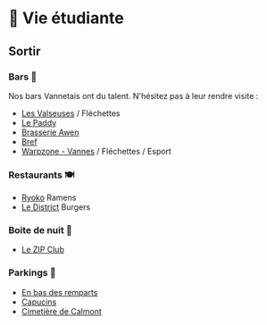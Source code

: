 # 🎉 Vie étudiante

## Sortir

### Bars 🍻

Nos bars Vannetais ont du talent. N'hésitez pas à leur rendre visite :

- [Les Valseuses](https://goo.gl/maps/zu3WUaPuEuFF1zTY9) / Fléchettes
- [Le Paddy](https://goo.gl/maps/tygo2eH2PPAKDgze7)
- [Brasserie Awen](https://g.page/Awen-brew-pub?share)
- [Bref](https://goo.gl/maps/S78sYb5Acg7DSwLe7)
- [Warpzone - Vannes](https://g.page/WpZ_Vannes?share) / Fléchettes / Esport

### Restaurants 🍽️

- [Ryoko](https://g.page/ryokovannes?share) Ramens
- [Le District](https://goo.gl/maps/fJNeJkDmKGYfrWKW9) Burgers

### Boite de nuit 🌇

- [Le ZIP Club](https://goo.gl/maps/MqiZpgTYfhjM6c4Z9)

### Parkings 🚗

- [En bas des remparts](https://goo.gl/maps/rsJxDxZQNCkWVzc1A)
- [Capucins](https://goo.gl/maps/w7hhajv2WKpXonGY6)
- [Cimetière de Calmont](https://goo.gl/maps/J8wWS5xvVJFgV8yi8)
